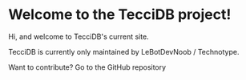 # Welcome to the TecciDB project!
Hi, and welcome to TecciDB's current site.

TecciDB is currently only maintained by LeBotDevNoob / Technotype.

Want to contribute? Go to the GitHub repository